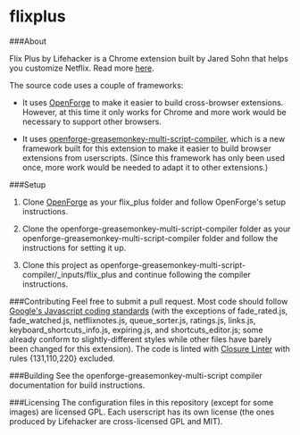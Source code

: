 flixplus
=======

###About

Flix Plus by Lifehacker is a Chrome extension built by Jared Sohn that helps you customize Netflix.  Read more [here](http://lifehacker.com/preview/flixc-plus-customizes-netflix-to-your-hearts-desire-1640968001).

The source code uses a couple of frameworks:

* It uses [OpenForge](https://github.com/trigger-corp/browser-extensions) to make it easier to build cross-browser extensions.  However, at this time it only works for Chrome and more work would be necessary to support other browsers.

* It uses [openforge-greasemonkey-multi-script-compiler](https://www.github.com/jaredsohn/openforge-greasemonkey-multi-script-compiler), which is a new framework built for this extension to make it easier to build browser extensions from userscripts.  (Since this framework has only been used once, more work would be needed to adapt it to other extensions.)


###Setup

1. Clone [OpenForge](https://github.com/trigger-corp/browser-extensions) as your flix_plus folder and follow OpenForge's setup instructions.

2. Clone the openforge-greasemonkey-multi-script-compiler folder as your openforge-greasemonkey-multi-script-compiler folder and follow the instructions for setting it up.

3. Clone this project as openforge-greasemonkey-multi-script-compiler/_inputs/flix_plus and continue following the compiler instructions.


###Contributing
   Feel free to submit a pull request.  Most code should follow [Google's Javascript coding standards](https://google-styleguide.googlecode.com/svn/trunk/javascriptguide.xml) (with the exceptions of fade_rated.js, fade_watched.js, netflixnotes.js, queue_sorter.js, ratings.js, links.js, keyboard_shortcuts_info.js, expiring.js, and shortcuts_editor.js; some already conform to slightly-different styles while other files have barely been changed for this extension).  The code is linted with [Closure Linter](https://developers.google.com/closure/utilities/) with rules {131,110,220} excluded.


###Building
   See the openforge-greasemonkey-multi-script compiler documentation for build instructions.


###Licensing
   The configuration files in this repository (except for some images) are licensed GPL.  Each userscript has its own license (the ones produced by Lifehacker are cross-licensed GPL and MIT).
